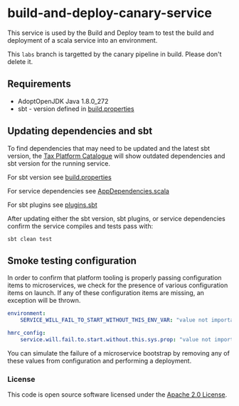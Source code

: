 
# build-and-deploy-canary-service

This service is used by the Build and Deploy team to test the build and deployment of a scala service into an environment.

This `labs` branch is targetted by the canary pipeline in build. Please don't delete it.

## Requirements

* AdoptOpenJDK Java 1.8.0_272
* sbt - version defined in [build.properties](./project/build.properties)

## Updating dependencies and sbt

To find dependencies that may need to be updated and the latest sbt version, the [Tax Platform Catalogue](https://catalogue.tax.service.gov.uk/repositories/build-and-deploy-canary-service) will show outdated dependencies and sbt version for the running service.

For sbt version see [build.properties](./project/build.properties)

For service dependencies see [AppDependencies.scala](./project/AppDependencies.scala)

For sbt plugins see [plugins.sbt](./project/plugins.sbt)

After updating either the sbt version, sbt plugins, or service dependencies confirm the service compiles and tests pass with:

    sbt clean test

## Smoke testing configuration

In order to confirm that platform tooling is properly passing configuration items to microservices, we check for the presence of various configuration items on launch. If any of these configuration items are missing, an exception will be thrown.

```yaml
environment:
    SERVICE_WILL_FAIL_TO_START_WITHOUT_THIS_ENV_VAR: "value not important"

hmrc_config:
    service.will.fail.to.start.without.this.sys.prop: "value not important"
```

You can simulate the failure of a microservice bootstrap by removing any of these values from configuration and performing a deployment.

### License

This code is open source software licensed under the [Apache 2.0 License]("http://www.apache.org/licenses/LICENSE-2.0.html").

